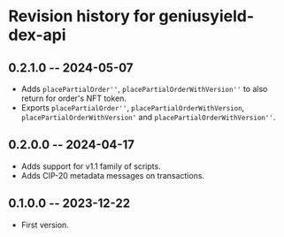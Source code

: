 # Revision history for geniusyield-dex-api

## 0.2.1.0 -- 2024-05-07

* Adds `placePartialOrder''`, `placePartialOrderWithVersion''` to also return for order's NFT token.
* Exports `placePartialOrder''`, `placePartialOrderWithVersion`, `placePartialOrderWithVersion'` and `placePartialOrderWithVersion''`.

## 0.2.0.0 -- 2024-04-17

* Adds support for v1.1 family of scripts.
* Adds CIP-20 metadata messages on transactions.

## 0.1.0.0 -- 2023-12-22

* First version.
